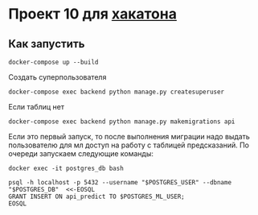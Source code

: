 <!--- # Проект 10 для [хакатона](leaders2023.innoagency.ru) --->
# Проект 10 для [хакатона](https://i.moscow/lct)
## Как запустить
`docker-compose up --build`

Создать суперпользователя

`docker-compose exec backend python manage.py createsuperuser`

Если таблиц нет

`docker-compose exec backend python manage.py makemigrations api`

Если это первый запуск, то после выполнения миграции надо выдать пользователю для мл доступ на работу с таблицей предсказаний. 
По очереди запускаем следующие команды:

`docker exec -it postgres_db bash`

```
psql -h localhost -p 5432 --username "$POSTGRES_USER" --dbname "$POSTGRES_DB"  <<-EOSQL
GRANT INSERT ON api_predict TO $POSTGRES_ML_USER;
EOSQL
```
